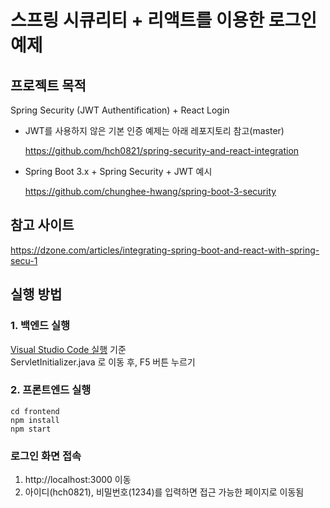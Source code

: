 # 스프링 시큐리티 + 리액트를 이용한 로그인 예제

## 프로젝트 목적
Spring Security (JWT Authentification) + React Login<br/>

- JWT를 사용하지 않은 기본 인증 예제는 아래 레포지토리 참고(master)

  https://github.com/hch0821/spring-security-and-react-integration

- Spring Boot 3.x + Spring Security + JWT 예시
  
  https://github.com/chunghee-hwang/spring-boot-3-security

## 참고 사이트
https://dzone.com/articles/integrating-spring-boot-and-react-with-spring-secu-1

## 실행 방법

### 1. 백엔드 실행
[Visual Studio Code 실행](https://sambalim.tistory.com/67) 기준<br />
ServletInitializer.java 로 이동 후, F5 버튼 누르기

### 2. 프론트엔드 실행
```shell
cd frontend
npm install
npm start
```

### 로그인 화면 접속
1. http://localhost:3000 이동
2. 아이디(hch0821), 비밀번호(1234)를 입력하면 접근 가능한 페이지로 이동됨
